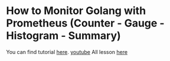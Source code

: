 # How to Monitor Golang with Prometheus (Counter - Gauge - Histogram - Summary)

You can find tutorial [here](https://antonputra.com/monitoring/monitor-golang-with-prometheus/). [youtube](https://www.youtube.com/watch?v=WUBjlJzI2a0)
All lesson [here](https://github.com/antonputra/tutorials/blob/main/docs/contents.md)
